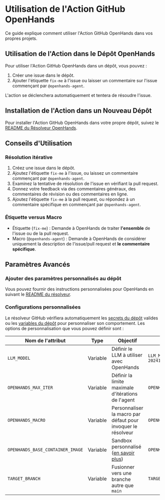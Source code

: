# Utilisation de l'Action GitHub OpenHands

Ce guide explique comment utiliser l'Action GitHub OpenHands dans vos propres projets.

## Utilisation de l'Action dans le Dépôt OpenHands

Pour utiliser l'Action GitHub OpenHands dans un dépôt, vous pouvez :

1. Créer une issue dans le dépôt.
2. Ajouter l'étiquette `fix-me` à l'issue ou laisser un commentaire sur l'issue commençant par `@openhands-agent`.

L'action se déclenchera automatiquement et tentera de résoudre l'issue.

## Installation de l'Action dans un Nouveau Dépôt

Pour installer l'Action GitHub OpenHands dans votre propre dépôt, suivez
le [README du Résolveur OpenHands](https://github.com/All-Hands-AI/OpenHands/blob/main/openhands/resolver/README.md).

## Conseils d'Utilisation

### Résolution itérative

1. Créez une issue dans le dépôt.
2. Ajoutez l'étiquette `fix-me` à l'issue, ou laissez un commentaire commençant par `@openhands-agent`.
3. Examinez la tentative de résolution de l'issue en vérifiant la pull request.
4. Donnez votre feedback via des commentaires généraux, des commentaires de révision ou des commentaires en ligne.
5. Ajoutez l'étiquette `fix-me` à la pull request, ou répondez à un commentaire spécifique en commençant par `@openhands-agent`.

### Étiquette versus Macro

- Étiquette (`fix-me`) : Demande à OpenHands de traiter **l'ensemble** de l'issue ou de la pull request.
- Macro (`@openhands-agent`) : Demande à OpenHands de considérer uniquement la description de l'issue/pull request et **le commentaire spécifique**.

## Paramètres Avancés

### Ajouter des paramètres personnalisés au dépôt

Vous pouvez fournir des instructions personnalisées pour OpenHands en suivant le [README du résolveur](https://github.com/All-Hands-AI/OpenHands/blob/main/openhands/resolver/README.md#providing-custom-instructions).

### Configurations personnalisées

Le résolveur GitHub vérifiera automatiquement les [secrets du dépôt](https://docs.github.com/en/actions/security-for-github-actions/security-guides/using-secrets-in-github-actions?tool=webui#creating-secrets-for-a-repository) valides ou les [variables du dépôt](https://docs.github.com/en/actions/writing-workflows/choosing-what-your-workflow-does/store-information-in-variables#creating-configuration-variables-for-a-repository) pour personnaliser son comportement.
Les options de personnalisation que vous pouvez définir sont :

| **Nom de l'attribut**            | **Type** | **Objectif**                                                                                         | **Exemple**                                        |
| -------------------------------- | -------- | --------------------------------------------------------------------------------------------------- | -------------------------------------------------- |
| `LLM_MODEL`                      | Variable | Définir le LLM à utiliser avec OpenHands                                                             | `LLM_MODEL="anthropic/claude-3-5-sonnet-20241022"` |
| `OPENHANDS_MAX_ITER`             | Variable | Définir la limite maximale d'itérations de l'agent                                                   | `OPENHANDS_MAX_ITER=10`                            |
| `OPENHANDS_MACRO`                | Variable | Personnaliser la macro par défaut pour invoquer le résolveur                                         | `OPENHANDS_MACRO=@resolveit`                       |
| `OPENHANDS_BASE_CONTAINER_IMAGE` | Variable | Sandbox personnalisé ([en savoir plus](https://docs.all-hands.dev/modules/usage/how-to/custom-sandbox-guide)) | `OPENHANDS_BASE_CONTAINER_IMAGE="custom_image"`    |
| `TARGET_BRANCH`                  | Variable | Fusionner vers une branche autre que `main`                                                          | `TARGET_BRANCH="dev"`                              |